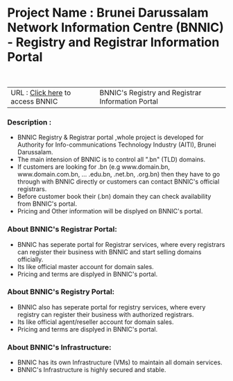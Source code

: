 <h1>Project Name : Brunei Darussalam Network Information Centre (BNNIC) - Registry and Registrar Information Portal </h1><br>
<table class="table table-striped">
<tr>
<td>
 URL : <a href="http://bnnic.bn/">Click here</a> to access BNNIC 
</td>

<td>
   BNNIC's Registry and Registrar Information Portal  
</td>
</tr>
</table>

<h3>Description :</h3>
<ul>
<li>BNNIC Registry & Registrar portal ,whole project is developed for Authority for Info-communications Technology Industry (AITI), Brunei Darussalam.</li>
<li>The main intension of BNNIC is to control all ".bn" (TLD) domains.</li>
<li>If customers are looking for .bn (e.g www.domain.bn, www.domain.com.bn, ... .edu.bn, .net.bn, .org.bn) then they have to go 
through with BNNIC directly or customers can contact BNNIC's official registrars. </li>
<li>Before customer book their (.bn) domain they can check availability from BNNIC's portal.</li>
<li>Pricing and Other information will be displyed on BNNIC's portal.</li>
</ul>

<h3>About BNNIC's Registrar Portal:</h3>
<ul>
 <li>
  BNNIC has seperate portal for Registrar services, where every registrars can register their business with BNNIC and start selling domains officially.
 </li>
 <li>
   Its like official master account for domain sales.
 </li>
 <li>
  Pricing and terms are displyed in BNNIC's portal.
 </li>
</ul>

<h3>About BNNIC's Registry Portal:</h3>
<ul>
 <li>
  BNNIC also has seperate portal for registry services, 
  where every registry can register their business with authorized registrars.
 </li>
 <li>
   Its like official agent/reseller account for domain sales.
 </li>
 <li>
  Pricing and terms are displyed in BNNIC's portal.
 </li>
</ul>

<h3>About BNNIC's Infrastructure:</h3>
<ul>
 <li>
  BNNIC has its own Infrastructure (VMs) to maintain all domain services.
 </li>
 <li>
   BNNIC's Infrastructure is highly secured and stable.
 </li>
 
</ul>




